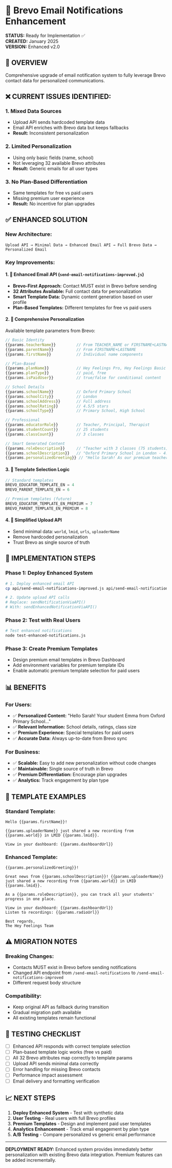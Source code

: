 # 📧 Brevo Email Notifications Enhancement

**STATUS:** Ready for Implementation ✅  
**CREATED:** January 2025  
**VERSION:** Enhanced v2.0

## 🎯 **OVERVIEW**

Comprehensive upgrade of email notification system to fully leverage Brevo contact data for personalized communications.

## ❌ **CURRENT ISSUES IDENTIFIED:**

### 1. **Mixed Data Sources**
- Upload API sends hardcoded template data
- Email API enriches with Brevo data but keeps fallbacks
- **Result:** Inconsistent personalization

### 2. **Limited Personalization**
- Using only basic fields (name, school)
- Not leveraging 32 available Brevo attributes
- **Result:** Generic emails for all user types

### 3. **No Plan-Based Differentiation**
- Same templates for free vs paid users
- Missing premium user experience
- **Result:** No incentive for plan upgrades

## ✅ **ENHANCED SOLUTION**

### **New Architecture:**
```
Upload API → Minimal Data → Enhanced Email API → Full Brevo Data → Personalized Email
```

### **Key Improvements:**

#### 1. **📧 Enhanced Email API** (`send-email-notifications-improved.js`)
- **Brevo-First Approach:** Contact MUST exist in Brevo before sending
- **32 Attributes Available:** Full contact data for personalization
- **Smart Template Data:** Dynamic content generation based on user profile
- **Plan-Based Templates:** Different templates for free vs paid users

#### 2. **🎯 Comprehensive Personalization**
Available template parameters from Brevo:

```javascript
// Basic Identity
{{params.teacherName}}         // From TEACHER_NAME or FIRSTNAME+LASTNAME
{{params.parentName}}          // From FIRSTNAME+LASTNAME
{{params.firstName}}           // Individual name components

// Plan-Based
{{params.planName}}            // Hey Feelings Pro, Hey Feelings Basic
{{params.planType}}            // paid, free
{{params.isPaidUser}}          // true/false for conditional content

// School Details
{{params.schoolName}}          // Oxford Primary School
{{params.schoolCity}}          // London
{{params.schoolAddress}}       // Full address
{{params.schoolRating}}        // 4.5/5 stars
{{params.schoolType}}          // Primary School, High School

// Professional
{{params.educatorRole}}        // Teacher, Principal, Therapist
{{params.studentCount}}        // 25 students
{{params.classCount}}          // 3 classes

// Smart Generated Content
{{params.roleDescription}}     // "Teacher with 3 classes (75 students)"
{{params.schoolDescription}}   // "Oxford Primary School in London - 4.5/5 stars"
{{params.personalizedGreeting}} // "Hello Sarah! As our premium teacher"
```

#### 3. **🎨 Template Selection Logic**
```javascript
// Standard templates
BREVO_EDUCATOR_TEMPLATE_EN = 4
BREVO_PARENT_TEMPLATE_EN = 6

// Premium templates (future)
BREVO_EDUCATOR_TEMPLATE_EN_PREMIUM = 7
BREVO_PARENT_TEMPLATE_EN_PREMIUM = 8
```

#### 4. **📱 Simplified Upload API**
- Send minimal data: `world`, `lmid`, `urls`, `uploaderName`
- Remove hardcoded personalization
- Trust Brevo as single source of truth

## 🚀 **IMPLEMENTATION STEPS**

### **Phase 1: Deploy Enhanced System**
```bash
# 1. Deploy enhanced email API
cp api/send-email-notifications-improved.js api/send-email-notifications-enhanced.js

# 2. Update upload API calls
# Replace: sendNotificationViaAPI() 
# With: sendEnhancedNotificationViaAPI()
```

### **Phase 2: Test with Real Users**
```bash
# Test enhanced notifications
node test-enhanced-notifications.js
```

### **Phase 3: Create Premium Templates**
- Design premium email templates in Brevo Dashboard
- Add environment variables for premium template IDs
- Enable automatic premium template selection for paid users

## 📊 **BENEFITS**

### **For Users:**
- ✅ **Personalized Content:** "Hello Sarah! Your student Emma from Oxford Primary School..."
- ✅ **Relevant Information:** School details, ratings, class size
- ✅ **Premium Experience:** Special templates for paid users
- ✅ **Accurate Data:** Always up-to-date from Brevo sync

### **For Business:**
- ✅ **Scalable:** Easy to add new personalization without code changes
- ✅ **Maintainable:** Single source of truth in Brevo
- ✅ **Premium Differentiation:** Encourage plan upgrades
- ✅ **Analytics:** Track engagement by plan type

## 🔧 **TEMPLATE EXAMPLES**

### **Standard Template:**
```
Hello {{params.firstName}}!

{{params.uploaderName}} just shared a new recording from {{params.world}} in LMID {{params.lmid}}.

View in your dashboard: {{params.dashboardUrl}}
```

### **Enhanced Template:**
```
{{params.personalizedGreeting}}!

Great news from {{params.schoolDescription}}! {{params.uploaderName}} just shared a new recording from {{params.world}} in LMID {{params.lmid}}.

As a {{params.roleDescription}}, you can track all your students' progress in one place.

View in your dashboard: {{params.dashboardUrl}}
Listen to recordings: {{params.radioUrl}}

Best regards,
The Hey Feelings Team
```

## ⚠️ **MIGRATION NOTES**

### **Breaking Changes:**
- Contacts MUST exist in Brevo before sending notifications
- Changed API endpoint from `/send-email-notifications` to `/send-email-notifications-improved`
- Different request body structure

### **Compatibility:**
- Keep original API as fallback during transition
- Gradual migration path available
- All existing templates remain functional

## 🧪 **TESTING CHECKLIST**

- [ ] Enhanced API responds with correct template selection
- [ ] Plan-based template logic works (free vs paid)
- [ ] All 32 Brevo attributes map correctly to template params
- [ ] Upload API sends minimal data correctly
- [ ] Error handling for missing Brevo contacts
- [ ] Performance impact assessment
- [ ] Email delivery and formatting verification

## 📈 **NEXT STEPS**

1. **Deploy Enhanced System** - Test with synthetic data
2. **User Testing** - Real users with full Brevo profiles
3. **Premium Templates** - Design and implement paid user templates
4. **Analytics Enhancement** - Track email engagement by plan type
5. **A/B Testing** - Compare personalized vs generic email performance

---

**DEPLOYMENT READY:** Enhanced system provides immediately better personalization with existing Brevo data integration. Premium features can be added incrementally. 